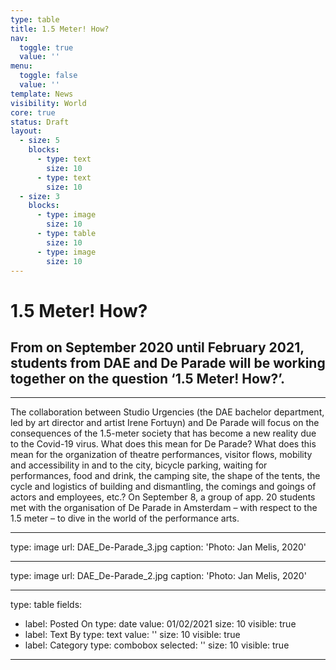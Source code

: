 ```yaml
---
type: table
title: 1.5 Meter! How?
nav:
  toggle: true
  value: ''
menu:
  toggle: false
  value: ''
template: News
visibility: World
core: true
status: Draft
layout:
  - size: 5
    blocks:
      - type: text
        size: 10
      - type: text
        size: 10
  - size: 3
    blocks:
      - type: image
        size: 10
      - type: table
        size: 10
      - type: image
        size: 10
---
```


# 1.5 Meter! How?
## From on September 2020 until February 2021, students from DAE and De Parade will be working together on the question ‘1.5 Meter! How?’.

---

The collaboration between Studio Urgencies (the DAE bachelor department, led by art director and artist Irene Fortuyn) and De Parade will focus on the consequences of the 1.5-meter society that has become a new reality due to the Covid-19 virus. What does this mean for De Parade? What does this mean for the organization of theatre performances, visitor flows, mobility and accessibility in and to the city, bicycle parking, waiting for performances, food and drink, the camping site, the shape of the tents, the cycle and logistics of building and dismantling, the comings and goings of actors and employees, etc.? On September 8, a group of app. 20 students met with the organisation of De Parade in Amsterdam – with respect to the 1.5 meter – to dive in the world of the performance arts.

---

type: image
url: DAE_De-Parade_3.jpg
caption: 'Photo: Jan Melis, 2020'

---

type: image
url: DAE_De-Parade_2.jpg
caption: 'Photo: Jan Melis, 2020'

---

type: table
fields:
  - label: Posted On
    type: date
    value: 01/02/2021
    size: 10
    visible: true
  - label: Text By
    type: text
    value: ''
    size: 10
    visible: true
  - label: Category
    type: combobox
    selected: ''
    size: 10
    visible: true

---
